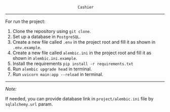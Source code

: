                                     Cashier

***
For run the project:
1. Clone the repository using `git clone`.
2. Set up a database in `PostgreSQL`.
3. Create a new file called `.env` in the project root and fill it as shown in `.env.example`.
4. Create a new file called `alembic.ini` in the project root and fill it as shown in `alembic.ini.example`.
5. Install the requirements `pip install -r requirements.txt`
6. Run `alembic upgrade head` in terminal.
7. Run `uvicorn main:app --reload` in terminal.
***

*Note:*

If needed, you can provide database link in `project/alembic.ini` file by `sqlalchemy.url` param.
